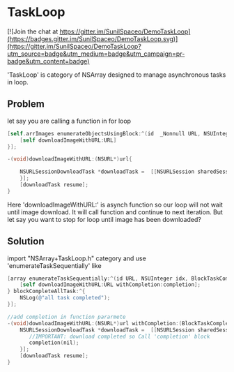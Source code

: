 # TaskLoop

[![Join the chat at https://gitter.im/SunilSpaceo/DemoTaskLoop](https://badges.gitter.im/SunilSpaceo/DemoTaskLoop.svg)](https://gitter.im/SunilSpaceo/DemoTaskLoop?utm_source=badge&utm_medium=badge&utm_campaign=pr-badge&utm_content=badge)

'TaskLoop' is category of NSArray designed to manage asynchronous tasks in loop. 

## Problem
let say you are calling a function in for loop

```objective-c
[self.arrImages enumerateObjectsUsingBlock:^(id  _Nonnull URL, NSUInteger idx, BOOL * _Nonnull stop) {
	[self downloadImageWithURL:URL]
}];

-(void)downloadImageWithURL:(NSURL*)url{

    NSURLSessionDownloadTask *downloadTask =  [[NSURLSession sharedSession] downloadTaskWithURL:url completionHandler:^(NSURL * _Nullable location, NSURLResponse * _Nullable response, NSError * _Nullable error) {
    }];
    [downloadTask resume];
}
```

Here 'downloadImageWithURL:' is asynch function so our loop will not wait until image download. It will call function and continue to next iteration. But let say you want to stop for loop until image has been downloaded?

## Solution
import "NSArray+TaskLoop.h" category and use 'enumerateTaskSequentially' like 

```objective-c
[array enumerateTaskSequentially:^(id URL, NSUInteger idx, BlockTaskCompletion completion) {
    [self downloadImageWithURL:URL withCompletion:completion];
} blockCompleteAllTask:^{
    NSLog(@"all task completed");
}];

//add completion in function pararmete
-(void)downloadImageWithURL:(NSURL*)url withCompletion:(BlockTaskCompletion)completion{
    NSURLSessionDownloadTask *downloadTask =  [[NSURLSession sharedSession] downloadTaskWithURL:url completionHandler:^(NSURL * _Nullable location, NSURLResponse * _Nullable response, NSError * _Nullable error) {
       //IMPORTANT: download completed so Call 'completion' block
       completion(nil);
    }];
    [downloadTask resume];
}
```
